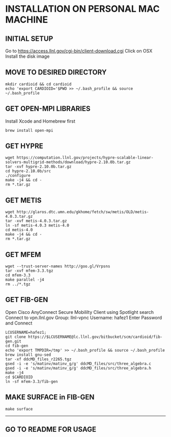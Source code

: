 # INSTALLATION ON PERSONAL MAC MACHINE

## INITIAL SETUP
Go to https://access.llnl.gov/cgi-bin/client-download.cgi
Click on OSX
Install the disk image

## MOVE TO DESIRED DIRECTORY
~~~
mkdir cardioid && cd cardioid
echo 'export CARDIOID='$PWD >> ~/.bash_profile && source ~/.bash_profile
~~~

## GET OPEN-MPI LIBRARIES
Install Xcode and Homebrew first
~~~
brew install open-mpi
~~~

## GET HYPRE
~~~
wget https://computation.llnl.gov/projects/hypre-scalable-linear-solvers-multigrid-methods/download/hypre-2.10.0b.tar.gz
tar -xvf hypre-2.10.0b.tar.gz
cd hypre-2.10.0b/src
./configure
make -j4 && cd -
rm *.tar.gz
~~~

## GET METIS
~~~
wget http://glaros.dtc.umn.edu/gkhome/fetch/sw/metis/OLD/metis-4.0.3.tar.gz
tar -xvf metis-4.0.3.tar.gz
ln -sf metis-4.0.3 metis-4.0
cd metis-4.0
make -j4 && cd -
rm *.tar.gz
~~~

## GET MFEM
~~~
wget --trust-server-names http://goo.gl/Vrpsns
tar -xvf mfem-3.3.tgz
cd mfem-3.3
make parallel -j4
rm ../*.tgz
~~~

## GET FIB-GEN
Open Cisco AnyConnect Secure Mobililty Client using Spotlight search
Connect to vpn.llnl.gov
Group: llnl-vpnc
Username: hafez1
Enter Password and Connect
~~~
LCUSERNAME=hafez1;
git clone https://$LCUSERNAME@lc.llnl.gov/bitbucket/scm/cardioid/fib-gen.git
cd fib-gen
echo 'export TMPDIR=/tmp' >> ~/.bash_profile && source ~/.bash_profile
brew install gnu-sed
tar -xf ddcMD_files_r2265.tgz
gsed -i -e 's/matinv/matinv_g/g' ddcMD_files/src/three_algebra.c
gsed -i -e 's/matinv/matinv_g/g' ddcMD_files/src/three_algebra.h
make -j4
cd $CARDIOID
ln -sf mfem-3.3/fib-gen
~~~

## MAKE SURFACE in FIB-GEN
~~~
make surface
~~~


---

## GO TO README FOR USAGE
